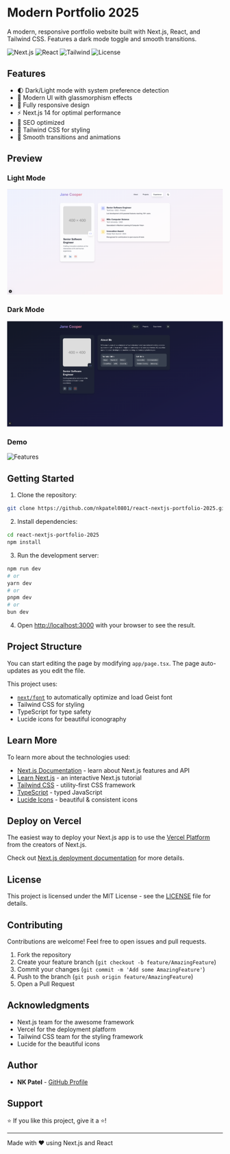 # Modern Portfolio 2025

A modern, responsive portfolio website built with Next.js, React, and Tailwind CSS. Features a dark mode toggle and smooth transitions.

![Next.js](https://img.shields.io/badge/Next.js-14-black)
![React](https://img.shields.io/badge/React-18-blue)
![Tailwind](https://img.shields.io/badge/Tailwind-3-cyan)
![License](https://img.shields.io/badge/License-MIT-green)

## Features

- 🌓 Dark/Light mode with system preference detection
- 🎨 Modern UI with glassmorphism effects
- 📱 Fully responsive design
- ⚡ Next.js 14 for optimal performance
- 🎯 SEO optimized
- 💨 Tailwind CSS for styling
- 🔄 Smooth transitions and animations

## Preview

### Light Mode
![Light Mode](./preview/light-mode.png)

### Dark Mode
![Dark Mode](./preview/dark-mode.png)

### Demo
![Features](./preview/demo.gif)

## Getting Started

1. Clone the repository:
```bash
git clone https://github.com/nkpatel0801/react-nextjs-portfolio-2025.git
```

2. Install dependencies:
```bash
cd react-nextjs-portfolio-2025
npm install
```

3. Run the development server:
```bash
npm run dev
# or
yarn dev
# or
pnpm dev
# or
bun dev
```

4. Open [http://localhost:3000](http://localhost:3000) with your browser to see the result.

## Project Structure

You can start editing the page by modifying `app/page.tsx`. The page auto-updates as you edit the file.

This project uses:
- [`next/font`](https://nextjs.org/docs/app/building-your-application/optimizing/fonts) to automatically optimize and load Geist font
- Tailwind CSS for styling
- TypeScript for type safety
- Lucide icons for beautiful iconography

## Learn More

To learn more about the technologies used:

- [Next.js Documentation](https://nextjs.org/docs) - learn about Next.js features and API
- [Learn Next.js](https://nextjs.org/learn) - an interactive Next.js tutorial
- [Tailwind CSS](https://tailwindcss.com/docs) - utility-first CSS framework
- [TypeScript](https://www.typescriptlang.org/docs) - typed JavaScript
- [Lucide Icons](https://lucide.dev) - beautiful & consistent icons

## Deploy on Vercel

The easiest way to deploy your Next.js app is to use the [Vercel Platform](https://vercel.com/new?utm_medium=default-template&filter=next.js&utm_source=create-next-app&utm_campaign=create-next-app-readme) from the creators of Next.js.

Check out [Next.js deployment documentation](https://nextjs.org/docs/app/building-your-application/deploying) for more details.

## License

This project is licensed under the MIT License - see the [LICENSE](LICENSE) file for details.

## Contributing

Contributions are welcome! Feel free to open issues and pull requests.

1. Fork the repository
2. Create your feature branch (`git checkout -b feature/AmazingFeature`)
3. Commit your changes (`git commit -m 'Add some AmazingFeature'`)
4. Push to the branch (`git push origin feature/AmazingFeature`)
5. Open a Pull Request

## Acknowledgments

- Next.js team for the awesome framework
- Vercel for the deployment platform
- Tailwind CSS team for the styling framework
- Lucide for the beautiful icons

## Author

- **NK Patel** - [GitHub Profile](https://github.com/nkpatel0801)

## Support

⭐️ If you like this project, give it a ⭐️!

---
Made with ❤️ using Next.js and React
